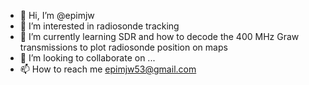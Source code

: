 - 👋 Hi, I’m @epimjw
- 👀 I’m interested in radiosonde tracking
- 🌱 I’m currently learning SDR and how to decode the 400 MHz Graw transmissions to plot radiosonde position on maps
- 💞️ I’m looking to collaborate on ...
- 📫 How to reach me  epimjw53@gmail.com

<!---
epimjw/epimjw is a ✨ special ✨ repository because its `README.md` (this file) appears on your GitHub profile.
You can click the Preview link to take a look at your changes.
--->
